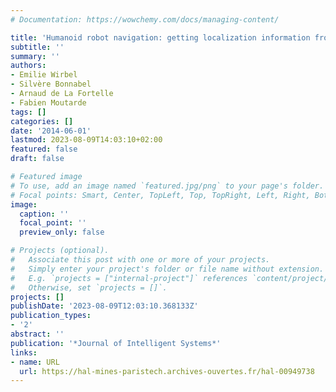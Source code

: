 ```yaml
---
# Documentation: https://wowchemy.com/docs/managing-content/

title: 'Humanoid robot navigation: getting localization information from vision'
subtitle: ''
summary: ''
authors:
- Emilie Wirbel
- Silvère Bonnabel
- Arnaud de La Fortelle
- Fabien Moutarde
tags: []
categories: []
date: '2014-06-01'
lastmod: 2023-08-09T14:03:10+02:00
featured: false
draft: false

# Featured image
# To use, add an image named `featured.jpg/png` to your page's folder.
# Focal points: Smart, Center, TopLeft, Top, TopRight, Left, Right, BottomLeft, Bottom, BottomRight.
image:
  caption: ''
  focal_point: ''
  preview_only: false

# Projects (optional).
#   Associate this post with one or more of your projects.
#   Simply enter your project's folder or file name without extension.
#   E.g. `projects = ["internal-project"]` references `content/project/deep-learning/index.md`.
#   Otherwise, set `projects = []`.
projects: []
publishDate: '2023-08-09T12:03:10.368133Z'
publication_types:
- '2'
abstract: ''
publication: '*Journal of Intelligent Systems*'
links:
- name: URL
  url: https://hal-mines-paristech.archives-ouvertes.fr/hal-00949738
---
```

